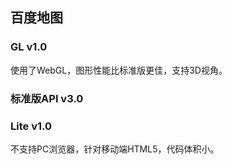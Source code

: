 ## 百度地图
### GL v1.0
使用了WebGL，图形性能比标准版更佳，支持3D视角。
### 标准版API v3.0
### Lite v1.0
不支持PC浏览器，针对移动端HTML5，代码体积小。